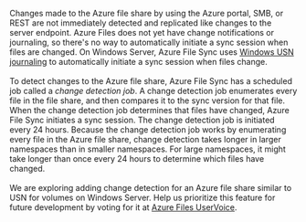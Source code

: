 Changes made to the Azure file share by using the Azure portal, SMB, or REST are not immediately detected and replicated like changes to the server endpoint. Azure Files does not yet have change notifications or journaling, so there's no way to automatically initiate a sync session when files are changed. On Windows Server, Azure File Sync uses [Windows USN journaling](https://msdn.microsoft.com/library/windows/desktop/aa363798.aspx) to automatically initiate a sync session when files change.<br /><br /> 
To detect changes to the Azure file share, Azure File Sync has a scheduled job called a *change detection job*. A change detection job enumerates every file in the file share, and then compares it to the sync version for that file. When the change detection job determines that files have changed, Azure File Sync initiates a sync session. The change detection job is initiated every 24 hours. Because the change detection job works by enumerating every file in the Azure file share, change detection takes longer in larger namespaces than in smaller namespaces. For large namespaces, it might take longer than once every 24 hours to determine which files have changed.<br /><br />
We are exploring adding change detection for an Azure file share similar to USN for volumes on Windows Server. Help us prioritize this feature for future development by voting for it at [Azure Files UserVoice](https://feedback.azure.com/forums/217298-storage/category/180670-files).
